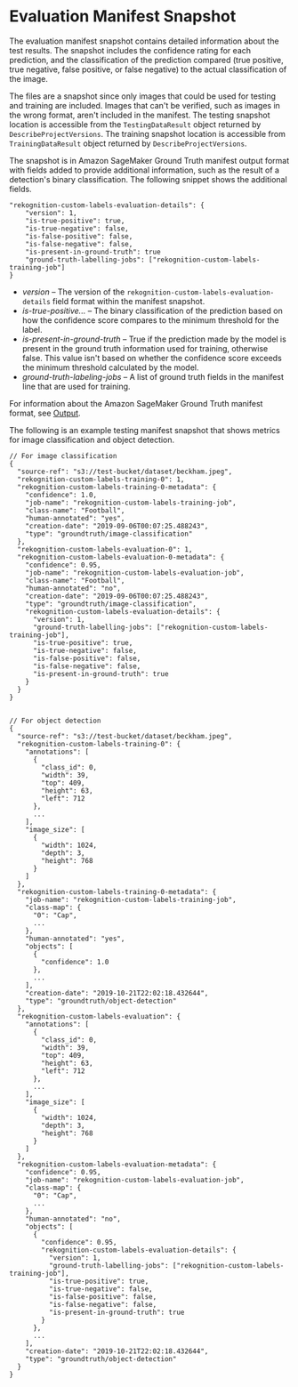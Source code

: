 # Evaluation Manifest Snapshot<a name="tr-evaluation-manifest-snapshot-api"></a>

The evaluation manifest snapshot contains detailed information about the test results\. The snapshot includes the confidence rating for each prediction, and the classification of the prediction compared \(true positive, true negative, false positive, or false negative\) to the actual classification of the image\. 

The files are a snapshot since only images that could be used for testing and training are included\. Images that can't be verified, such as images in the wrong format, aren't included in the manifest\. The testing snapshot location is accessible from the `TestingDataResult` object returned by `DescribeProjectVersions`\. The training snapshot location is accessible from `TrainingDataResult` object returned by `DescribeProjectVersions`\. 

The snapshot is in Amazon SageMaker Ground Truth manifest output format with fields added to provide additional information, such as the result of a detection's binary classification\. The following snippet shows the additional fields\.

```
"rekognition-custom-labels-evaluation-details": {
    "version": 1,
    "is-true-positive": true,
    "is-true-negative": false,
    "is-false-positive": false,
    "is-false-negative": false,
    "is-present-in-ground-truth": true
    "ground-truth-labelling-jobs": ["rekognition-custom-labels-training-job"]
}
```
+ *version* – The version of the `rekognition-custom-labels-evaluation-details` field format within the manifest snapshot\.
+ *is\-true\-positive\.\.\.* – The binary classification of the prediction based on how the confidence score compares to the minimum threshold for the label\.
+ *is\-present\-in\-ground\-truth* – True if the prediction made by the model is present in the ground truth information used for training, otherwise false\. This value isn't based on whether the confidence score exceeds the minimum threshold calculated by the model\. 
+ *ground\-truth\-labeling\-jobs* – A list of ground truth fields in the manifest line that are used for training\.

For information about the Amazon SageMaker Ground Truth manifest format, see [Output](https://docs.aws.amazon.com/sagemaker/latest/dg/sms-data-output.html)\. 

The following is an example testing manifest snapshot that shows metrics for image classification and object detection\.

```
// For image classification
{
  "source-ref": "s3://test-bucket/dataset/beckham.jpeg",
  "rekognition-custom-labels-training-0": 1,
  "rekognition-custom-labels-training-0-metadata": {
    "confidence": 1.0,
    "job-name": "rekognition-custom-labels-training-job",
    "class-name": "Football",
    "human-annotated": "yes",
    "creation-date": "2019-09-06T00:07:25.488243",
    "type": "groundtruth/image-classification"
  },
  "rekognition-custom-labels-evaluation-0": 1,
  "rekognition-custom-labels-evaluation-0-metadata": {
    "confidence": 0.95,
    "job-name": "rekognition-custom-labels-evaluation-job",
    "class-name": "Football",
    "human-annotated": "no",
    "creation-date": "2019-09-06T00:07:25.488243",
    "type": "groundtruth/image-classification",
    "rekognition-custom-labels-evaluation-details": {
      "version": 1,
      "ground-truth-labelling-jobs": ["rekognition-custom-labels-training-job"],
      "is-true-positive": true,
      "is-true-negative": false,
      "is-false-positive": false,
      "is-false-negative": false,
      "is-present-in-ground-truth": true
    }
  }
}


// For object detection
{
  "source-ref": "s3://test-bucket/dataset/beckham.jpeg",
  "rekognition-custom-labels-training-0": {
    "annotations": [
      {
        "class_id": 0,
        "width": 39,
        "top": 409,
        "height": 63,
        "left": 712
      },
      ...
    ],
    "image_size": [
      {
        "width": 1024,
        "depth": 3,
        "height": 768
      }
    ]
  },
  "rekognition-custom-labels-training-0-metadata": {
    "job-name": "rekognition-custom-labels-training-job",
    "class-map": {
      "0": "Cap",
      ...
    },
    "human-annotated": "yes",
    "objects": [
      {
        "confidence": 1.0
      },
      ...
    ],
    "creation-date": "2019-10-21T22:02:18.432644",
    "type": "groundtruth/object-detection"
  },
  "rekognition-custom-labels-evaluation": {
    "annotations": [
      {
        "class_id": 0,
        "width": 39,
        "top": 409,
        "height": 63,
        "left": 712
      },
      ...
    ],
    "image_size": [
      {
        "width": 1024,
        "depth": 3,
        "height": 768
      }
    ]
  },
  "rekognition-custom-labels-evaluation-metadata": {
    "confidence": 0.95,
    "job-name": "rekognition-custom-labels-evaluation-job",
    "class-map": {
      "0": "Cap",
      ...
    },
    "human-annotated": "no",
    "objects": [
      {
        "confidence": 0.95,
        "rekognition-custom-labels-evaluation-details": {
          "version": 1,
          "ground-truth-labelling-jobs": ["rekognition-custom-labels-training-job"],
          "is-true-positive": true,
          "is-true-negative": false,
          "is-false-positive": false,
          "is-false-negative": false,
          "is-present-in-ground-truth": true
        }
      },
      ...
    ],
    "creation-date": "2019-10-21T22:02:18.432644",
    "type": "groundtruth/object-detection"
  }
}
```